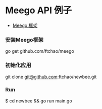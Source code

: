 Meego API 例子
=============

 - [Meego 框架](https://github.com/ftchao/meego)


### 安装Meego框架
go get github.com/ftchao/meego

### 初始化应用
git clone git@github.com:ftchao/newbee.git

### Run
$ cd newbee && go run main.go


